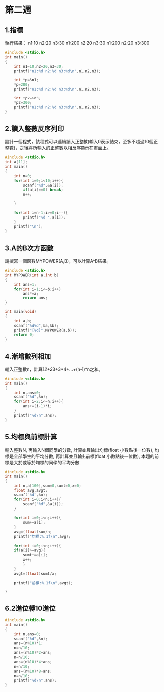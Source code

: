 # 第二週

## 1.指標

執行結果：
n1:10 n2:20 n3:30
n1:200 n2:20 n3:30
n1:200 n2:20 n3:300

```c
#include <stdio.h>
int main()
{
    int n1=10,n2=20,n3=30;
    printf("n1:%d n2:%d n3:%d\n",n1,n2,n3);

    int *p=&n1;
    *p=200;
    printf("n1:%d n2:%d n3:%d\n",n1,n2,n3);

    int *p2=&n3;
    *p2=300;
    printf("n1:%d n2:%d n3:%d\n",n1,n2,n3);
}
```

## 2.讀入整數反序列印 
設計一個程式，該程式可以連續讀入正整數(輸入0表示結束，至多不超過10個正整數)，之後將所輸入的正整數以相反序顯示在畫面上。

```c
#include <stdio.h>
int a[11];
int main()
{
	int n=0;
	for(int i=0;i<10;i++){
		scanf("%d",&a[i]);
		if(a[i]==0) break;
		n++;
		
	}
	
	for(int i=n-1;i>=0;i--){
		printf("%d ",a[i]);
	}
	printf("\n");
}
```

## 3.A的B次方函數
請撰寫一個函數MYPOWER(A,B)，可以計算A^B結果。

```c
#include <stdio.h>
int MYPOWER(int a,int b)
{
	int ans=1;
	for(int i=1;i<=b;i++)
		ans*=a;
		return ans;		
}

int main(void)
{
	int a,b;
	scanf("%d%d",&a,&b);
	printf("[%d]",MYPOWER(a,b));
	return 0;
}

```

## 4.漸增數列相加
輸入正整數n，計算1*2+2*3+3*4+…+(n-1)*n之和。
```c
#include <stdio.h>
int main()
{
	int n,ans=0;
	scanf("%d",&n);
	for(int i=2;i<=n;i++){
		ans+=(i-1)*i;
	}
	printf("%d\n",ans);
}
```
## 5.均標與前標計算
輸入整數N, 再輸入N個同學的分數, 計算並且輸出均標(float 小數點後一位數), 均標是全部學生的平均分數, 再計算並且輸出前標(float 小數點後一位數), 本題的前標是大於或等於均標的同學的平均分數

```c
#include <stdio.h>
int main()
{
	int n,a[100],sum=0,sumt=0,x=0;
	float avg,avgt;
	scanf("%d",&n);
	for(int i=0;i<n;i++){
		scanf("%d",&a[i]);
	}
	
	for(int i=0;i<n;i++){
		sum+=a[i];
	}
	avg=(float)sum/n;
	printf("均標:%.1f\n",avg);
	
	for(int i=0;i<n;i++){
	if(a[i]>=avg){
		sumt+=a[i];
		x++;
		}
	}
	avgt=(float)sumt/x;
	
	printf("前標:%.1f\n",avgt);

}
```
## 6.2進位轉10進位
```c
#include <stdio.h>
int main()
{
	int n,ans=0;
	scanf("%d",&n);
	ans=(n%10)*1;
	n=n/10;
	ans=(n%10)*2+ans;
	n=n/10;
	ans=(n%10)*4+ans;
	n=n/10;
	ans=(n%10)*8+ans;
	n=n/10;
	printf("%d\n",ans);
}
```
